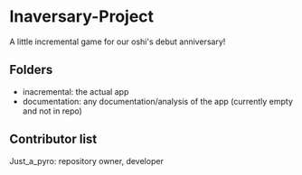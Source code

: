 # Inaversary-Project
A little incremental game for our oshi's debut anniversary! 

## Folders

- inacremental: the actual app
- documentation: any documentation/analysis of the app (currently empty and not in repo)

## Contributor list

Just_a_pyro: repository owner, developer
